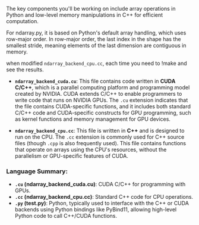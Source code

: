 The key components you'll be working on include array operations in Python and low-level memory manipulations in C++ for efficient computation.

 For ndarray.py, it is based on Python's default array handling, which uses row-major order. In row-major order, the last index in the shape has the smallest stride, meaning elements of the last dimension are contiguous in memory.


when modified `ndarray_backend_cpu.cc`, each time you need to !make and see the results.



-   **`ndarray_backend_cuda.cu`**: This file contains code written in **CUDA C/C++**, which is a parallel computing platform and programming model created by NVIDIA. CUDA extends C/C++ to enable programmers to write code that runs on NVIDIA GPUs. The `.cu` extension indicates that the file contains CUDA-specific functions, and it includes both standard C/C++ code and CUDA-specific constructs for GPU programming, such as kernel functions and memory management for GPU devices.
    
-   **`ndarray_backend_cpu.cc`**: This file is written in **C++** and is designed to run on the CPU. The `.cc` extension is commonly used for C++ source files (though `.cpp` is also frequently used). This file contains functions that operate on arrays using the CPU's resources, without the parallelism or GPU-specific features of CUDA.
    

### Language Summary:

-   **`.cu` (ndarray_backend_cuda.cu)**: CUDA C/C++ for programming with GPUs.
-   **`.cc` (ndarray_backend_cpu.cc)**: Standard C++ code for CPU operations.
-   **`.py` (test.py)**: Python, typically used to interface with the C++ or CUDA backends using Python bindings like PyBind11, allowing high-level Python code to call C++/CUDA functions.
